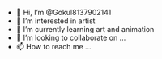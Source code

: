 - 👋 Hi, I’m @Gokul8137902141
- 👀 I’m interested in artist
- 🌱 I’m currently learning art and animation
- 💞️ I’m looking to collaborate on ...
- 📫 How to reach me ...

<!---
Gokul8137902141/Gokul8137902141 is a ✨ special ✨ repository because its `README.md` (this file) appears on your GitHub profile.
You can click the Preview link to take a look at your changes.
--->
